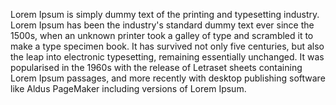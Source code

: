 Lorem Ipsum is simply dummy text of the printing and typesetting industry. Lorem Ipsum 
has been the industry's standard dummy text ever since the 1500s, when an unknown 
printer took a galley of type and scrambled it to make a type specimen book. It 
has survived not only five centuries, but also the leap into electronic 
typesetting, remaining essentially unchanged. It was popularised in the 1960s 
with the release of Letraset sheets containing Lorem Ipsum passages, and more recently 
with desktop publishing software like Aldus PageMaker including versions of Lorem 
Ipsum.